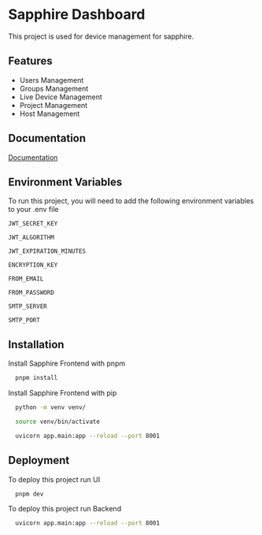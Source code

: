 # Sapphire Dashboard

This project is used for device management for sapphire.

## Features

- Users Management
- Groups Management
- Live Device Management
- Project Management
- Host Management

## Documentation

[Documentation](http://localhost:8001/docs)

## Environment Variables

To run this project, you will need to add the following environment variables to your .env file

`JWT_SECRET_KEY`

`JWT_ALGORITHM`

`JWT_EXPIRATION_MINUTES`

`ENCRYPTION_KEY`

`FROM_EMAIL`

`FROM_PASSWORD`

`SMTP_SERVER`

`SMTP_PORT`

## Installation

Install Sapphire Frontend with pnpm

```bash
  pnpm install
```

Install Sapphire Frontend with pip

```bash
  python -m venv venv/

  source venv/bin/activate

  uvicorn app.main:app --reload --port 8001
```

## Deployment

To deploy this project run UI

```bash
  pnpm dev
```

To deploy this project run Backend

```bash
  uvicorn app.main:app --reload --port 8001
```
